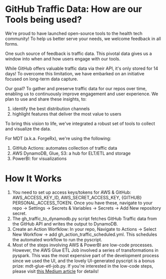 # GitHub Traffic Data: How are our Tools being used?
We're proud to have launched open-source tools to the health tech community! To help us better serve your needs, we welcome feedback in all forms.

One such source of feedback is traffic data. This pivotal data gives us a window into when and how users engage with our tools.

While GitHub offers valuable traffic data via their API, it's only stored for 14 days! To overcome this limitation, we have embarked on an initiative focused on long-term data capture.

Our goal? To gather and preserve traffic data for our repos over time, enabling us to continuously improve engagement and user experience. We plan to use and share these insights, to: 
1. identify the best distribution channels
2. highlight features that deliver the most value to users

To bring this vision to life, we've integrated a robust set of tools to collect and visualize the data.

For MDT (a.k.a. ForgeRx), we're using the following: 
1. GitHub Actions: automates collection of traffic data
2. AWS DynamoDB, Glue, S3: a hub for ELT/ETL and storage
3. PowerBI: for visualizations

# How It Works
1. You need to set up access keys/tokens for AWS & GitHub: AWS_ACCESS_KEY_ID, AWS_SECRET_ACCESS_KEY, {GITHUB} PERSONAL_ACCESS_TOKEN. Once you have these, navigate to your repo -> Settings -> Secrets & Variables -> Secrets -> Add New repository secret. 
2. The gh_traffic_to_dynamodb.py script fetches GitHub Traffic data from the GitHub API and writes the output to DynamoDB.
3. Create an Action Worfklow: In your repo, Navigate to Actions -> Select New Workflow -> add gh_action_traffic_scheduled.yml. This schedules the automated workflow to run the pyscript.
4. Most of the steps involving AWS & PowerBI are low-code processes. However, the AWS Glue ETL Job involved a series of transformations in pyspark. This was the most expensive part of the development process since we used the UI, and the lovely UI-generated pyscript is a bonus prize: mdt-glue-etl-job.py. If you're interested in the low-code steps, please visit [this Medium article](https://medium.com/@kristentaytok/how-i-built-it-github-traffic-data-pipeline-01c2e3486a5d) for details! 
